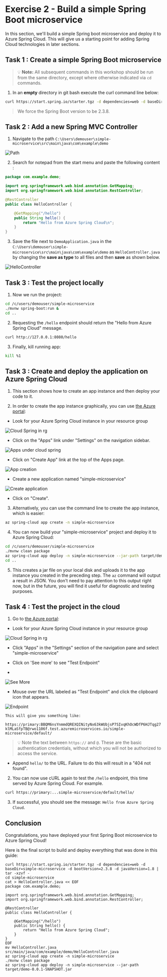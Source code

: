 # Exercise 2 - Build a simple Spring Boot microservice

In this section, we'll build a simple Spring boot microservice and deploy it to Azure Spring Cloud. This will give us a starting point for adding Spring Cloud technologies in later sections.

## Task 1 : Create a simple Spring Boot microservice

>💡 __Note:__ All subsequent commands in this workshop should be run from the same directory, except where otherwise indicated via `cd` commands.

1. In an __empty__ directory in git bash execute the curl command line below:

```bash
curl https://start.spring.io/starter.tgz -d dependencies=web -d baseDir=simple-microservice -d bootVersion=2.3.8 -d javaVersion=1.8 | tar -xzvf -
```

> We force the Spring Boot version to be 2.3.8.

## Task 2 : Add a new Spring MVC Controller

1. Navigate to the path `C:\Users\demouser\simple-microservice\src\main\java\com\example\demo`

![Path](media/folder-path.png)

2. Search for notepad from the start menu and paste the following content :


```java
package com.example.demo;

import org.springframework.web.bind.annotation.GetMapping;
import org.springframework.web.bind.annotation.RestController;

@RestController
public class HelloController {

    @GetMapping("/hello")
    public String hello() {
        return "Hello from Azure Spring Cloud\n";
    }
}
```

3. Save the file next to `DemoApplication.java` in the `C:\Users\demouser\simple-microservice\src\main\java\com\example\demo` as `HelloController.java` by changing the **save as type** to all files and then **save** as shown below.

![HelloController](media/hello-controller-java.png)


## Task 3 : Test the project locally

1. Now we run the project:

```bash
cd /c/users/demouser/simple-microservice
./mvnw spring-boot:run &
cd ..
```

2. Requesting the `/hello` endpoint should return the "Hello from Azure Spring Cloud" message.

```bash
curl http://127.0.0.1:8080/hello
```

3. Finally, kill running app:

```bash
kill %1
```

## Task 3 : Create and deploy the application on Azure Spring Cloud

1. This section shows how to create an app instance and then deploy your code to it.

2. In order to create the app instance graphically, you can use [the Azure portal](https://portal.azure.com):

- Look for your Azure Spring Cloud instance in your resource group

![Cloud Spring in rg](media/spring-cloud.png)

- Click on the "Apps" link under "Settings" on the navigation sidebar.

![Apps under cloud spring ](media/spring-cloud-apps.png)

- Click on "Create App" link at the top of the Apps page.

![App creation ](media/spring-cloud-app-creation.png)

- Create a new application named "simple-microservice"

![Create application](media/01-create-application.png)

- Click on "Create".

3. Alternatively, you can use the command line to create the app instance, which is easier:

```bash
az spring-cloud app create -n simple-microservice
```

4. You can now build your "simple-microservice" project and deploy it to Azure Spring Cloud:

```bash
cd /c/users/demouser/simple-microservice
./mvnw clean package
az spring-cloud app deploy -n simple-microservice --jar-path target/demo-0.0.1-SNAPSHOT.jar
cd ..
```

5. This creates a jar file on your local disk and uploads it to the app instance you created in the preceding step.  The `az` command will output a result in JSON.  You don't need to pay attention to this output right now, but in the future, you will find it useful for diagnostic and testing purposes.

## Task 4 : Test the project in the cloud

1. Go to [the Azure portal](https://portal.azure.com):

- Look for your Azure Spring Cloud instance in your resource group

![Cloud Spring in rg](media/spring-cloud.png)

- Click "Apps" in the "Settings" section of the navigation pane and select "simple-microservice"

- Click on 'See more' to see "Test Endpoint"
- 
![See More](media/02-seemore.png)

- Mouse over the URL labeled as "Test Endpoint" and click the clipboard icon that appears.  

![Endpoint](media/microservice-endpoint.png)

    This will give you something like:
   `https://primary:BBQM6nsYnmmdQREXQINityNx63kWUbjsP7SIvqKhOcWDfP6HJTqg27klMLaSfpTB@rwo1106f.test.azuremicroservices.io/simple-microservice/default/`
   >💡 Note the text between `https://` and `@`.  These are the basic authentication credentials, without which you will not be authorized to access the service.
- Append `hello/` to the URL.  Failure to do this will result in a "404 not found".

2. You can now use cURL again to test the `/hello` endpoint, this time served by Azure Spring Cloud.  For example.

```bash
curl https://primary:...simple-microservice/default/hello/
```

3. If successful, you should see the message: `Hello from Azure Spring Cloud`.

## Conclusion

Congratulations, you have deployed your first Spring Boot microservice to Azure Spring Cloud!

Here is the final script to build and deploy everything that was done in this guide:

```
curl https://start.spring.io/starter.tgz -d dependencies=web -d baseDir=simple-microservice -d bootVersion=2.3.8 -d javaVersion=1.8 | tar -xzvf -
cd simple-microservice
cat > HelloController.java << EOF
package com.example.demo;

import org.springframework.web.bind.annotation.GetMapping;
import org.springframework.web.bind.annotation.RestController;

@RestController
public class HelloController {

    @GetMapping("/hello")
    public String hello() {
        return "Hello from Azure Spring Cloud";
    }
}
EOF
mv HelloController.java src/main/java/com/example/demo/HelloController.java
az spring-cloud app create -n simple-microservice
./mvnw clean package
az spring-cloud app deploy -n simple-microservice --jar-path target/demo-0.0.1-SNAPSHOT.jar
```
